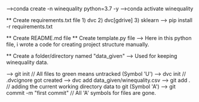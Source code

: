 -->conda create -n winequality python=3.7 -y
-->conda activate winequality

** Create requirements.txt file 
	1) dvc
	2) dvc[gdrive]
	3) sklearn
--> pip install -r requirements.txt

** Create README.md file
** Create template.py file
	--> Here in this python file, i wrote a code for creating project structure manually.

** Create a folder/directory named "data_given"
	--> Used for keeping winequality data.

--> git init	// All files to green means untracked	(Symbol 'U')
--> dvc init	// .dvcignore got created
--> dvc add data_given/winequality.csv
--> git add .	// adding the current working directory data to git  (Symbol 'A')
--> git commit -m "first commit"	// All 'A' symbols for files are gone.
